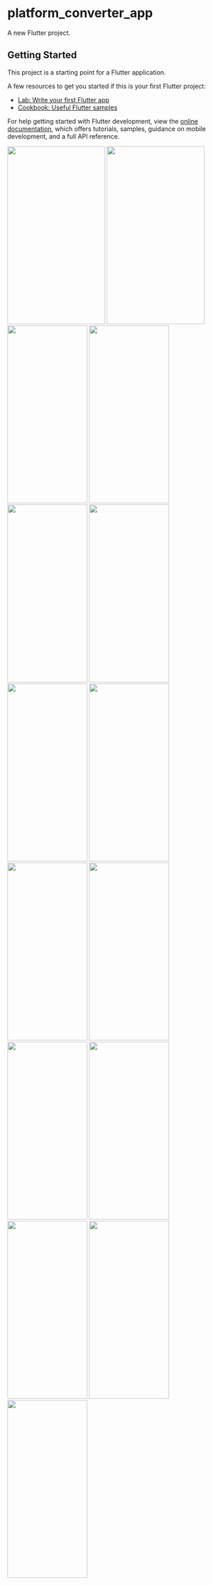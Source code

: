 # platform_converter_app

A new Flutter project.

## Getting Started

This project is a starting point for a Flutter application.

A few resources to get you started if this is your first Flutter project:

- [Lab: Write your first Flutter app](https://docs.flutter.dev/get-started/codelab)
- [Cookbook: Useful Flutter samples](https://docs.flutter.dev/cookbook)

For help getting started with Flutter development, view the
[online documentation](https://docs.flutter.dev/), which offers tutorials,
samples, guidance on mobile development, and a full API reference.

<p> 
<img src ="https://github.com/vkachhadiya25/platform_app/assets/131163362/9c7a392b-caed-4393-9f48-541a90ff3e97" height = "400" width = "220" >
<img src ="https://github.com/vkachhadiya25/platform_app/assets/131163362/4297f26d-54e1-49ba-9de9-91a21e040429" height = "400" width = "220" >
<img src ="https://github.com/vkachhadiya25/platform_app/assets/131163362/82d2c330-4ae6-47ca-8528-d13e5bec390a" height = "400" width = "180" >
<img src ="https://github.com/vkachhadiya25/platform_app/assets/131163362/20374c97-73ab-40a0-b777-a9c843c77370" height = "400" width = "180" >
<img src ="https://github.com/vkachhadiya25/platform_app/assets/131163362/1db8bf89-9cb4-4cde-8e17-c810645fb690" height = "400" width = "180" >
<img src ="https://github.com/vkachhadiya25/platform_app/assets/131163362/a15ed3d1-1ff9-42a4-9abe-332568cefd2f" height = "400" width = "180" >
<img src ="https://github.com/vkachhadiya25/platform_app/assets/131163362/3a842a0e-6286-4d70-905c-673d896fc2b7" height = "400" width = "180" >
<img src ="https://github.com/vkachhadiya25/platform_app/assets/131163362/76670e93-b4c9-46ce-a960-86e346274236" height = "400" width = "180" >
<img src ="https://github.com/vkachhadiya25/platform_app/assets/131163362/227a645a-1365-4036-b96a-1ad41e805cca" height = "400" width = "180" >
<img src ="https://github.com/vkachhadiya25/platform_app/assets/131163362/e64aba14-20e1-4eb3-82d5-cc6c125ab245" height = "400" width = "180" >
<img src ="https://github.com/vkachhadiya25/platform_app/assets/131163362/d4c830ff-11f9-40e6-a599-f387411a9217" height = "400" width = "180" >
<img src ="https://github.com/vkachhadiya25/platform_app/assets/131163362/89709eac-c326-4f14-aec0-b263a2c636f2" height = "400" width = "180" >
<img src ="https://github.com/vkachhadiya25/platform_app/assets/131163362/cc24482b-8759-4b35-904c-b38b484a296f" height = "400" width = "180" >
<img src ="https://github.com/vkachhadiya25/platform_app/assets/131163362/1cf6fbac-25f5-4190-9ac0-b5127ebc194f" height = "400" width = "180" >
<img src ="https://github.com/vkachhadiya25/platform_app/assets/131163362/22d8f005-069f-4f9f-b131-44b8fdb2b523" height = "400" width = "180" >

 </p>
